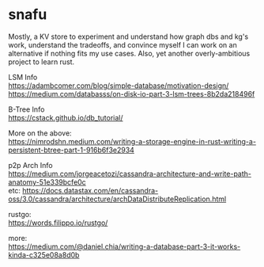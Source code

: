 # snafu

Mostly, a KV store to experiment and understand how graph dbs and kg's work, understand the tradeoffs, and convince myself I can work on an alternative if nothing fits my use cases. Also, yet another overly-ambitious project to learn rust. 
  
LSM Info  
https://adambcomer.com/blog/simple-database/motivation-design/  
https://medium.com/databasss/on-disk-io-part-3-lsm-trees-8b2da218496f  
  
B-Tree Info  
https://cstack.github.io/db_tutorial/  
  
More on the above:  
https://nimrodshn.medium.com/writing-a-storage-engine-in-rust-writing-a-persistent-btree-part-1-916b6f3e2934  
  
p2p Arch Info  
https://medium.com/jorgeacetozi/cassandra-architecture-and-write-path-anatomy-51e339bcfe0c  
etc: https://docs.datastax.com/en/cassandra-oss/3.0/cassandra/architecture/archDataDistributeReplication.html  
  
rustgo:  
https://words.filippo.io/rustgo/
  
more:  
https://medium.com/@daniel.chia/writing-a-database-part-3-it-works-kinda-c325e08a8d0b  
